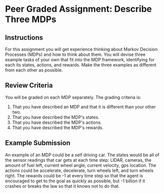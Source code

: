 # Peer Graded Assignment: Describe Three MDPs

## Instructions
For this assignment you will get experience thinking about Markov Decision Processes (MDPs) and how to think about them. You will devise three example tasks of your own that fit into the MDP framework, identifying for each its states, actions, and rewards. Make the three examples as different from each other as possible.

## Review Criteria
You will be graded on each MDP separately. The grading criteria is:

1. That you have described an MDP and that it is different than your other two.
2. That you have described the MDP's states.
3. That you have described the MDP's actions.
4. That you have described the MDP's rewards.

## Example Submission
An example of an MDP could be a self driving car. The states would be all of the sensor readings that car gets at each time step: LIDAR, cameras, the amount of fuel left, current wheel angle, current velocity, gps location. The actions could be accelerate, decelerate, turn wheels left, and turn wheels right. The rewards could be -1 at every time step so that the agent is encouraged to get to the goal as quickly as possible, but -1 billion if it crashes or breaks the law so that it knows not to do that.